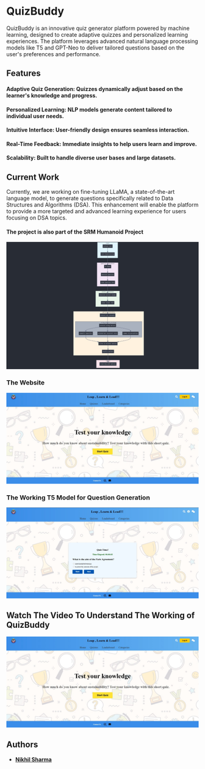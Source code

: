 # QuizBuddy

QuizBuddy is an innovative quiz generator platform powered by machine learning, designed to create adaptive quizzes and personalized learning experiences. The platform leverages advanced natural language processing models like T5 and GPT-Neo to deliver tailored questions based on the user's preferences and performance.

## Features
#### Adaptive Quiz Generation: Quizzes dynamically adjust based on the learner's knowledge and progress.
#### Personalized Learning: NLP models generate content tailored to individual user needs.
#### Intuitive Interface: User-friendly design ensures seamless interaction.
#### Real-Time Feedback: Immediate insights to help users learn and improve.
#### Scalability: Built to handle diverse user bases and large datasets.

## Current Work
Currently, we are working on fine-tuning LLaMA, a state-of-the-art language model, to generate questions specifically related to Data Structures and Algorithms (DSA). This enhancement will enable the platform to provide a more targeted and advanced learning experience for users focusing on DSA topics.

#### The project is also part of the SRM Humanoid Project

![Pipeline](images/pipeline.jpg)
### The Website 
![Frontend](images/Quizbuddyfrontend.jpg)
### The Working T5 Model for Question Generation

![Working](images/Quizbuddyworking.jpg)

## Watch The Video To Understand The Working of QuizBuddy 

[![Watch the video](images/Quizbuddyfrontend.jpg)](https://youtu.be/qY_W5zz7Afc?si=d665jhrCYwaX81Mw)



## Authors
- [**Nikhil Sharma**](https://github.com/NikhilSharma2707)
